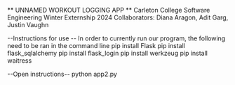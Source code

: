 ** UNNAMED WORKOUT LOGGING APP **
Carleton College Software Engineering Winter Externship 2024
Collaborators: Diana Aragon, Adit Garg, Justin Vaughn

--Instructions for use --
In order to currently run our program, the following need to be ran in the command line
pip install Flask
pip install flask_sqlalchemy
pip install flask_login
pip install werkzeug
pip install waitress

--Open instructions--
python app2.py